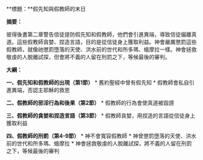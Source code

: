 **標題：**假先知與假教師的末日

**摘要：**

彼得後書第二章警告信徒提防假先知和假教師，他們會引進異端，導致信徒偏離真道。這些假教師貪婪、捏造言語，目的是從信徒身上獲取利益。神會嚴厲懲罰這些假教師，就像祂懲罰墮落的天使、洪水前的世代和所多瑪、蛾摩拉一樣。神會拯救敬虔的人脫離試探，但會將不義的人留在刑罰之下，等候最後的審判。

**大綱：**

**一、假先知和假教師的出現（第1節）**
    * 舊約聖經中曾有假先知
    * 假教師會私自引進異端，否認主耶穌的救恩

**二、假教師的邪淫行為和後果（第2節）**
    * 假教師的行為會使真道被毀謗

**三、假教師的貪婪和捏造言語（第3節）**
    * 假教師貪婪，用捏造的言語從信徒身上獲取利益

**四、假教師的刑罰（第4-9節）**
    * 神不會寬容假教師
    * 神曾懲罰墮落的天使、洪水前的世代和所多瑪、蛾摩拉
    * 神會拯救敬虔的人脫離試探，將不義的人留在刑罰之下，等候最後的審判